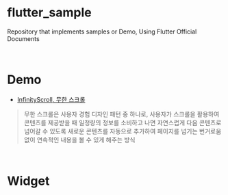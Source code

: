 # flutter_sample

Repository that implements samples or Demo, Using Flutter Official Documents

</br>

# Demo

- [InfinityScroll, 무한 스크롤](https://github.com/Jisup/flutter_sample/tree/main/lib/page/infinityScroll)

> 무한 스크롤은 사용자 경험 디자인 패턴 중 하나로, 사용자가 스크롤을 활용하여 콘텐츠를 제공받을 때 일정량의 정보를 소비하고 나면 자연스럽게 다음 콘텐츠로 넘어갈 수 있도록 새로운 콘텐츠를 자동으로 추가하여 페이지를 넘기는 번거로움 없이 연속적인 내용을 볼 수 있게 해주는 방식

</br>

# Widget

</br>

